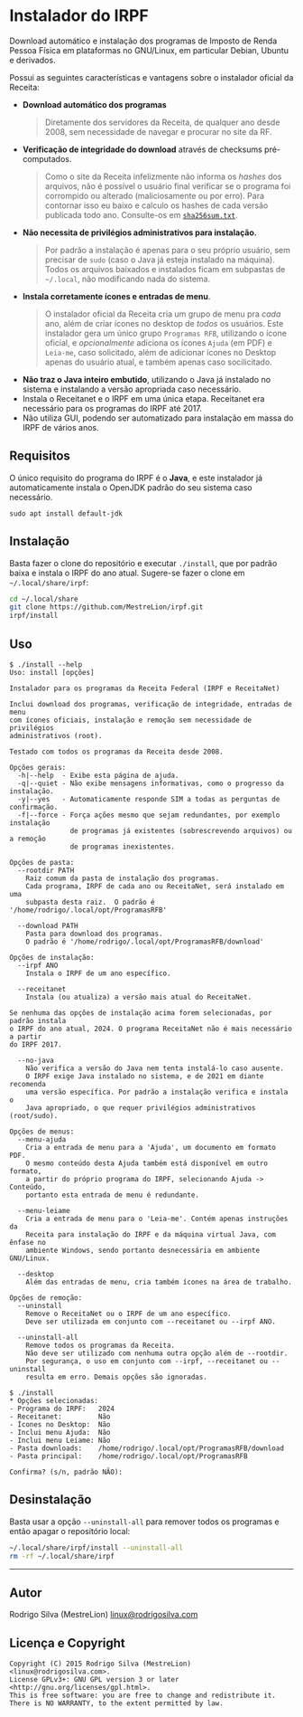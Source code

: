 Instalador do IRPF
==================

Download automático e instalação dos programas de Imposto de Renda Pessoa Física em plataformas no GNU/Linux, em particular Debian, Ubuntu e derivados.

Possui as seguintes características e vantagens sobre o instalador oficial da Receita:

- **Download automático dos programas**
  > Diretamente dos servidores da Receita, de qualquer ano desde 2008, sem necessidade de navegar e procurar no site da RF.
- **Verificação de integridade do download** através de checksums pré-computados.
  > Como o site da Receita infelizmente não informa os _hashes_ dos arquivos, não é possível o usuário final verificar se o programa foi corrompido ou alterado
    (maliciosamente ou por erro). Para contornar isso eu baixo e calculo os hashes de cada versão publicada todo ano.
    Consulte-os em [`sha256sum.txt`](./sha256sum.txt).
- **Não necessita de privilégios administrativos para instalação.**
  > Por padrão a instalação é apenas para o seu próprio usuário, sem precisar de `sudo` (caso o Java já esteja instalado na máquina).
    Todos os arquivos baixados e instalados ficam em subpastas de `~/.local`, não modificando nada do sistema.
- **Instala corretamente ícones e entradas de menu**.
  > O instalador oficial da Receita cria um grupo de menu pra _cada_ ano, além de criar ícones no desktop de _todos_
    os usuários. Este instalador gera um único grupo `Programas RFB`, utilizando o ícone oficial, e _opcionalmente_ adiciona os ícones `Ajuda` (em PDF) e `Leia-me`,
    caso solicitado, além de adicionar ícones no Desktop apenas do usuário atual, e também apenas caso socilicitado.
- **Não traz o Java inteiro embutido**, utilizando o Java já instalado no sistema e instalando a versão apropriada caso necessário.
- Instala o Receitanet e o IRPF em uma única etapa. Receitanet era necessário para os programas do IRPF até 2017.
- Não utiliza GUI, podendo ser automatizado para instalação em massa do IRPF de vários anos.


Requisitos
----------

O único requisito do programa do IRPF é o **Java**, e este instalador já automaticamente instala o OpenJDK padrão
do seu sistema caso necessário.

    sudo apt install default-jdk

Instalação
----------

Basta fazer o clone do repositório e executar `./install`, que por padrão baixa e instala o IRPF do ano atual.
Sugere-se fazer o clone em `~/.local/share/irpf`:

```sh
cd ~/.local/share
git clone https://github.com/MestreLion/irpf.git
irpf/install
```

Uso
---

```console
$ ./install --help
Uso: install [opções]

Instalador para os programas da Receita Federal (IRPF e ReceitaNet)

Inclui download dos programas, verificação de integridade, entradas de menu
com ícones oficiais, instalação e remoção sem necessidade de privilégios
administrativos (root).

Testado com todos os programas da Receita desde 2008.

Opções gerais:
  -h|--help  - Exibe esta página de ajuda.
  -q|--quiet - Não exibe mensagens informativas, como o progresso da instalação.
  -y|--yes   - Automaticamente responde SIM a todas as perguntas de confirmação.
  -f|--force - Força ações mesmo que sejam redundantes, por exemplo instalação
               de programas já existentes (sobrescrevendo arquivos) ou a remoção
               de programas inexistentes.

Opções de pasta:
  --rootdir PATH
	Raiz comum da pasta de instalação dos programas.
	Cada programa, IRPF de cada ano ou ReceitaNet, será instalado em uma
	subpasta desta raiz.  O padrão é '/home/rodrigo/.local/opt/ProgramasRFB'

  --download PATH
	Pasta para download dos programas.
	O padrão é '/home/rodrigo/.local/opt/ProgramasRFB/download'

Opções de instalação:
  --irpf ANO
	Instala o IRPF de um ano específico.

  --receitanet
	Instala (ou atualiza) a versão mais atual do ReceitaNet.

Se nenhuma das opções de instalação acima forem selecionadas, por padrão instala
o IRPF do ano atual, 2024. O programa ReceitaNet não é mais necessário a partir
do IRPF 2017.

  --no-java
	Não verifica a versão do Java nem tenta instalá-lo caso ausente.
	O IRPF exige Java instalado no sistema, e de 2021 em diante recomenda
	uma versão específica. Por padrão a instalação verifica e instala o
	Java apropriado, o que requer privilégios administrativos (root/sudo).

Opções de menus:
  --menu-ajuda
	Cria a entrada de menu para a 'Ajuda', um documento em formato PDF.
	O mesmo conteúdo desta Ajuda também está disponível em outro formato,
	a partir do próprio programa do IRPF, selecionando Ajuda -> Conteúdo,
	portanto esta entrada de menu é redundante.

  --menu-leiame
	Cria a entrada de menu para o 'Leia-me'. Contém apenas instruções da
	Receita para instalação do IRPF e da máquina virtual Java, com ênfase no
	ambiente Windows, sendo portanto desnecessária em ambiente GNU/Linux.

  --desktop
	Além das entradas de menu, cria também ícones na área de trabalho.

Opções de remoção:
  --uninstall
	Remove o ReceitaNet ou o IRPF de um ano específico.
	Deve ser utilizada em conjunto com --receitanet ou --irpf ANO.

  --uninstall-all
	Remove todos os programas da Receita.
	Não deve ser utilizado com nenhuma outra opção além de --rootdir.
	Por segurança, o uso em conjunto com --irpf, --receitanet ou --uninstall
	resulta em erro. Demais opções são ignoradas.
```

```console
$ ./install 
* Opções selecionadas:
- Programa do IRPF:   2024
- Receitanet:         Não
- Ícones no Desktop:  Não
- Inclui menu Ajuda:  Não
- Inclui menu Leiame: Não
- Pasta downloads:    /home/rodrigo/.local/opt/ProgramasRFB/download
- Pasta principal:    /home/rodrigo/.local/opt/ProgramasRFB

Confirma? (s/n, padrão NÃO): 
```

Desinstalação
-------------

Basta usar a opção `--uninstall-all` para remover todos os programas e então apagar o repositório local:
```sh
~/.local/share/irpf/install --uninstall-all
rm -rf ~/.local/share/irpf
```
---

Autor
-----

Rodrigo Silva (MestreLion) <linux@rodrigosilva.com>

Licença e Copyright
-------------------
```
Copyright (C) 2015 Rodrigo Silva (MestreLion) <linux@rodrigosilva.com>.
License GPLv3+: GNU GPL version 3 or later <http://gnu.org/licenses/gpl.html>.
This is free software: you are free to change and redistribute it.
There is NO WARRANTY, to the extent permitted by law.
```
